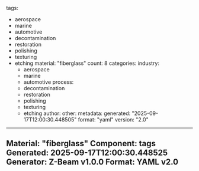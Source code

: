 tags:
  - aerospace
  - marine
  - automotive
  - decontamination
  - restoration
  - polishing
  - texturing
  - etching
material: "fiberglass"
count: 8
categories:
  industry:
    - aerospace
    - marine
    - automotive
  process:
    - decontamination
    - restoration
    - polishing
    - texturing
    - etching
  author:
  other:
metadata:
  generated: "2025-09-17T12:00:30.448505"
  format: "yaml"
  version: "2.0"

---
Material: "fiberglass"
Component: tags
Generated: 2025-09-17T12:00:30.448525
Generator: Z-Beam v1.0.0
Format: YAML v2.0
---